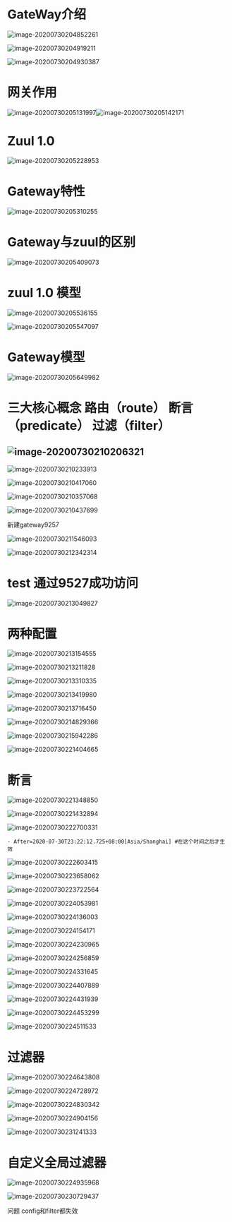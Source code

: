 # GateWay介绍



![image-20200730204852261](Gateway.assets/image-20200730204852261.png)

![image-20200730204919211](Gateway.assets/image-20200730204919211.png)

![image-20200730204930387](Gateway.assets/image-20200730204930387.png)

# 网关作用

![image-20200730205131997](Gateway.assets/image-20200730205131997.png)![image-20200730205142171](Gateway.assets/image-20200730205142171.png)

# Zuul 1.0

![image-20200730205228953](Gateway.assets/image-20200730205228953.png)

# Gateway特性

![image-20200730205310255](Gateway.assets/image-20200730205310255.png)

# Gateway与zuul的区别

![image-20200730205409073](Gateway.assets/image-20200730205409073.png)

# zuul 1.0 模型

![image-20200730205536155](Gateway.assets/image-20200730205536155.png)

![image-20200730205547097](Gateway.assets/image-20200730205547097.png)

# Gateway模型

![image-20200730205649982](Gateway.assets/image-20200730205649982.png)

# 三大核心概念 路由（route）  断言（predicate）  过滤（filter）

## 	![image-20200730210206321](Gateway.assets/image-20200730210206321.png)

![image-20200730210233913](Gateway.assets/image-20200730210233913.png)

![image-20200730210417060](Gateway.assets/image-20200730210417060.png)

![image-20200730210357068](Gateway.assets/image-20200730210357068.png)

![image-20200730210437699](Gateway.assets/image-20200730210437699.png)

新建gateway9257

![image-20200730211546093](Gateway.assets/image-20200730211546093.png)



![image-20200730212342314](Gateway.assets/image-20200730212342314.png)

# test 通过9527成功访问

![image-20200730213049827](Gateway.assets/image-20200730213049827.png)

# 两种配置

![image-20200730213154555](Gateway.assets/image-20200730213154555.png)

![image-20200730213211828](Gateway.assets/image-20200730213211828.png)

![image-20200730213310335](Gateway.assets/image-20200730213310335.png)

![image-20200730213419980](Gateway.assets/image-20200730213419980.png)

![image-20200730213716450](Gateway.assets/image-20200730213716450.png)

![image-20200730214829366](Gateway.assets/image-20200730214829366.png) 

![image-20200730215942286](Gateway.assets/image-20200730215942286.png)

![image-20200730221404665](Gateway.assets/image-20200730221404665.png)

# 断言

![image-20200730221348850](Gateway.assets/image-20200730221348850.png)

![image-20200730221432894](Gateway.assets/image-20200730221432894.png)

![image-20200730222700331](Gateway.assets/image-20200730222700331.png)

```
- After=2020-07-30T23:22:12.725+08:00[Asia/Shanghai] #在这个时间之后才生效
```

![image-20200730222603415](Gateway.assets/image-20200730222603415.png)

![image-20200730223658062](Gateway.assets/image-20200730223658062.png)

![image-20200730223722564](Gateway.assets/image-20200730223722564.png)

![image-20200730224053981](Gateway.assets/image-20200730224053981.png)

![image-20200730224136003](Gateway.assets/image-20200730224136003.png)

![image-20200730224154171](Gateway.assets/image-20200730224154171.png)

![image-20200730224230965](Gateway.assets/image-20200730224230965.png)

![image-20200730224256859](Gateway.assets/image-20200730224256859.png)

![image-20200730224331645](Gateway.assets/image-20200730224331645.png)

![image-20200730224407889](Gateway.assets/image-20200730224407889.png)

![image-20200730224431939](Gateway.assets/image-20200730224431939.png)

![image-20200730224453299](Gateway.assets/image-20200730224453299.png)

![image-20200730224511533](Gateway.assets/image-20200730224511533.png)

# 过滤器

![image-20200730224643808](Gateway.assets/image-20200730224643808.png)

![image-20200730224728972](Gateway.assets/image-20200730224728972.png)

![image-20200730224830342](Gateway.assets/image-20200730224830342.png)

![image-20200730224904156](Gateway.assets/image-20200730224904156.png)

![image-20200730231241333](Gateway.assets/image-20200730231241333.png)

# 自定义全局过滤器

![image-20200730224935968](Gateway.assets/image-20200730224935968.png)

![image-20200730230729437](Gateway.assets/image-20200730230729437.png)

问题  config和filter都失效